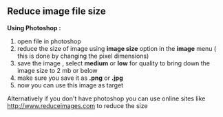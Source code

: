 ## Reduce image file size
**Using Photoshop :**  
 
1.  open file in photoshop
2.  reduce the size of image using   **image size**  option in the  **image**  menu ( this is done by changing the pixel dimensions)
3.  save the image , select  **medium**  or  **low**  for quality to bring down the image size to 2 mb or below
4.  make sure you save it as  **.png**   or   **.jpg** 
5.  now you can use this image as target  

Alternatively if you don't have photoshop you can use online sites like http://www.reduceimages.com to reduce the size